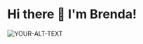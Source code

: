 # Hi there 👋 I'm Brenda!

<picture>
 <source media="(prefers-color-scheme: dark)" srcset="https://alshaerelectromech.com/wp-content/uploads/2022/07/shutterstock_1632035281-Copy-1024x821.jpg">
 <source media="(prefers-color-scheme: light)" srcset="https://alshaerelectromech.com/wp-content/uploads/2022/07/shutterstock_1632035281-Copy-1024x821.jpg">
 <img alt="YOUR-ALT-TEXT" src="https://alshaerelectromech.com/wp-content/uploads/2022/07/shutterstock_1632035281-Copy-1024x821.jpg">
</picture>


<!--
**BBrendaBaumann/BBrendaBaumann** is a ✨ _special_ ✨ repository because its `README.md` (this file) appears on your GitHub profile.

Here are some ideas to get you started:

- 🔭 I’m currently working on ...
- 🌱 I’m currently learning ...
- 👯 I’m looking to collaborate on ...
- 🤔 I’m looking for help with ...
- 💬 Ask me about ...
- 📫 How to reach me: ...
- 😄 Pronouns: ...
- ⚡ Fun fact: ...
-->
